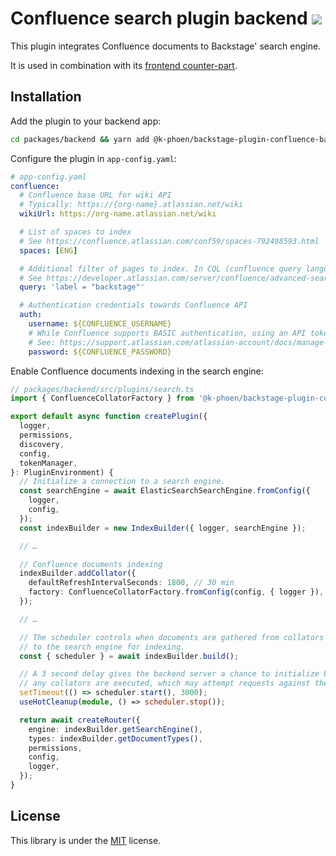 # Confluence search plugin backend [![](https://img.shields.io/npm/v/@k-phoen/backstage-plugin-confluence-backend.svg)](https://www.npmjs.com/package/@k-phoen/backstage-plugin-confluence-backend)

This plugin integrates Confluence documents to Backstage' search engine.

It is used in combination with its [frontend counter-part](../search-confluence/).

## Installation

Add the plugin to your backend app:

```bash
cd packages/backend && yarn add @k-phoen/backstage-plugin-confluence-backend
```

Configure the plugin in `app-config.yaml`:

```yaml
# app-config.yaml
confluence:
  # Confluence base URL for wiki API
  # Typically: https://{org-name}.atlassian.net/wiki
  wikiUrl: https://org-name.atlassian.net/wiki

  # List of spaces to index
  # See https://confluence.atlassian.com/conf59/spaces-792498593.html
  spaces: [ENG]

  # Additional filter of pages to index. In CQL (confluence query language).
  # See https://developer.atlassian.com/server/confluence/advanced-searching-using-cql/
  query: 'label = "backstage"'

  # Authentication credentials towards Confluence API
  auth:
    username: ${CONFLUENCE_USERNAME}
    # While Confluence supports BASIC authentication, using an API token is preferred.
    # See: https://support.atlassian.com/atlassian-account/docs/manage-api-tokens-for-your-atlassian-account/
    password: ${CONFLUENCE_PASSWORD}
```

Enable Confluence documents indexing in the search engine:

```typescript
// packages/backend/src/plugins/search.ts
import { ConfluenceCollatorFactory } from '@k-phoen/backstage-plugin-confluence-backend';

export default async function createPlugin({
  logger,
  permissions,
  discovery,
  config,
  tokenManager,
}: PluginEnvironment) {
  // Initialize a connection to a search engine.
  const searchEngine = await ElasticSearchSearchEngine.fromConfig({
    logger,
    config,
  });
  const indexBuilder = new IndexBuilder({ logger, searchEngine });

  // …

  // Confluence documents indexing
  indexBuilder.addCollator({
    defaultRefreshIntervalSeconds: 1800, // 30 min
    factory: ConfluenceCollatorFactory.fromConfig(config, { logger }),
  });

  // …

  // The scheduler controls when documents are gathered from collators and sent
  // to the search engine for indexing.
  const { scheduler } = await indexBuilder.build();

  // A 3 second delay gives the backend server a chance to initialize before
  // any collators are executed, which may attempt requests against the API.
  setTimeout(() => scheduler.start(), 3000);
  useHotCleanup(module, () => scheduler.stop());

  return await createRouter({
    engine: indexBuilder.getSearchEngine(),
    types: indexBuilder.getDocumentTypes(),
    permissions,
    config,
    logger,
  });
}

```

## License

This library is under the [MIT](../LICENSE) license.
